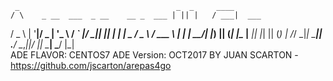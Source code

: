      _                                   _  _     ____        
    / \    _ __  ___  _ __    __ _  ___ | || |   / ___|  ___  
   / _ \  | '__|/ _ \| '_ \  / _` |/ __|| || |_ | |  _  / _ \ 
  / ___ \ | |  |  __/| |_) || (_| |\__ \|__   _|| |_| || (_) |
 /_/   \_\|_|   \___|| .__/  \__,_||___/   |_|   \____| \___/ 
                     |_|                                      
ADE FLAVOR: CENTOS7
ADE Version: OCT2017
BY JUAN SCARTON - https://github.com/jscarton/arepas4go
